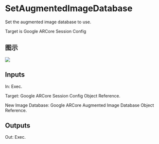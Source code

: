 # SetAugmentedImageDatabase

Set the augmented image database to use.

Target is Google ARCore Session Config

## 图示

![]($-20221218-19150950.png)

## Inputs

In: Exec.

Target: Google ARCore Session Config Object Reference.

New Image Database: Google ARCore Augmented Image Database Object Reference.  

## Outputs

Out: Exec.

